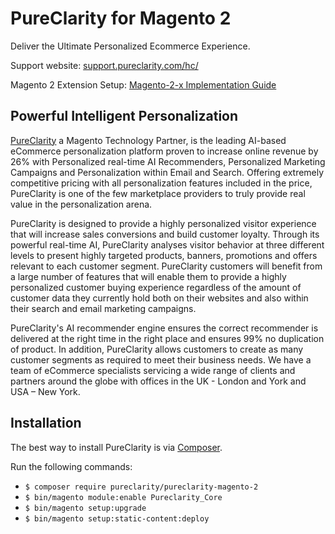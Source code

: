 PureClarity for Magento 2
=========================

Deliver the Ultimate Personalized Ecommerce Experience.

Support website: [support.pureclarity.com/hc/](https://support.pureclarity.com/hc/en-us)

Magento 2 Extension Setup: [Magento-2-x Implementation Guide](https://www.pureclarity.com/docs/magento-2/)

Powerful Intelligent Personalization
------------------------------------

[PureClarity](http://www.pureclarity.com) a Magento Technology Partner, is the leading AI-based eCommerce personalization platform proven to increase online revenue by 26% with Personalized real-time AI Recommenders, Personalized Marketing Campaigns and Personalization within Email and Search. Offering extremely competitive pricing with all personalization features included in the price, PureClarity is one of the few marketplace providers to truly provide real value in the personalization arena.
                                               
PureClarity is designed to provide a highly personalized visitor experience that will increase sales conversions and build customer loyalty. Through its powerful real-time AI, PureClarity analyses visitor behavior at three different levels to present highly targeted products, banners, promotions and offers relevant to each customer segment. PureClarity customers will benefit from a large number of features that will enable them to provide a highly personalized customer buying experience regardless of the amount of customer data they currently hold both on their websites and also within their search and email marketing campaigns.
                                               
PureClarity's AI recommender engine ensures the correct recommender is delivered at the right time in the right place and ensures 99% no duplication of product. In addition, PureClarity allows customers to create as many customer segments as required to meet their business needs. We have a team of eCommerce specialists servicing a wide range of clients and partners around the globe with offices in the UK - London and York and USA – New York.

Installation
------------

The best way to install PureClarity is via [Composer](https://getcomposer.org/).

Run the following commands:

- ```$ composer require pureclarity/pureclarity-magento-2```
- ```$ bin/magento module:enable Pureclarity_Core```
- ```$ bin/magento setup:upgrade```
- ```$ bin/magento setup:static-content:deploy```
